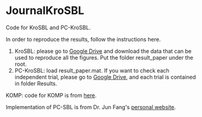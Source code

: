 # JournalKroSBL

Code for KroSBL and PC-KroSBL.

In order to reproduce the results, follow the instructions here.

1. KroSBL: please go to [Google Drive](https://drive.google.com/file/d/1UOIliJQgG2kS2atR2UC-omPDaBBLQZtv/view?usp=sharing) and download the data that can be used to reproduce all the figures. Put the folder result_paper under the root.
2. PC-KroSBL: load result_paper.mat. If you want to check each independent trial, please go to [Google Drive](https://drive.google.com/file/d/1UOIliJQgG2kS2atR2UC-omPDaBBLQZtv/view?usp=sharing), and each trial is contained in folder Results.


KOMP: code for KOMP is from [here](https://github.com/Dingqinliu/Encryption_Matlab/blob/3fd2edaadf10b512810933465361cd2ee1af1337/encryption_based_on_CS_chaotic/Tensor_CS/Fig_8/tensor_OMPND.m).

Implementation of PC-SBL is from Dr. Jun Fang's [personal website](http://www.junfang-uestc.net/codes/PC-SBL.rar).
